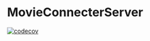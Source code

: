 # MovieConnecterServer
[![codecov](https://codecov.io/gh/SanyaNagel/MovieConnecterServer/branch/master/graph/badge.svg?token=1ZC4SRNBYH)](https://codecov.io/gh/SanyaNagel/MovieConnecterServer)
